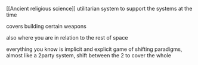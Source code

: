 [[Ancient religious science]]
utilitarian system to support the systems at the time

covers building certain weapons

also where you are in relation to the rest of space

everything you know is implicit and explicit
game of shifting paradigms, almost like a 2party system, shift between the 2 to cover the whole